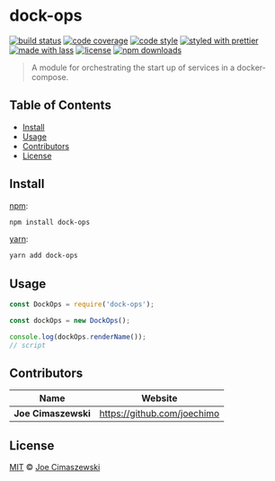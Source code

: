 # dock-ops

[![build status](https://img.shields.io/travis/joechimo/dock-ops.svg)](https://travis-ci.com/joechimo/dock-ops)
[![code coverage](https://img.shields.io/codecov/c/github/joechimo/dock-ops.svg)](https://codecov.io/gh/joechimo/dock-ops)
[![code style](https://img.shields.io/badge/code_style-XO-5ed9c7.svg)](https://github.com/sindresorhus/xo)
[![styled with prettier](https://img.shields.io/badge/styled_with-prettier-ff69b4.svg)](https://github.com/prettier/prettier)
[![made with lass](https://img.shields.io/badge/made_with-lass-95CC28.svg)](https://lass.js.org)
[![license](https://img.shields.io/github/license/joechimo/dock-ops.svg)](LICENSE)
[![npm downloads](https://img.shields.io/npm/dt/dock-ops.svg)](https://npm.im/dock-ops)

> A module for orchestrating the start up of services in a docker-compose.


## Table of Contents

* [Install](#install)
* [Usage](#usage)
* [Contributors](#contributors)
* [License](#license)


## Install

[npm][]:

```sh
npm install dock-ops
```

[yarn][]:

```sh
yarn add dock-ops
```


## Usage

```js
const DockOps = require('dock-ops');

const dockOps = new DockOps();

console.log(dockOps.renderName());
// script
```


## Contributors

| Name                | Website                       |
| ------------------- | ----------------------------- |
| **Joe Cimaszewski** | <https://github.com/joechimo> |


## License

[MIT](LICENSE) © [Joe Cimaszewski](https://github.com/joechimo)


## 

[npm]: https://www.npmjs.com/

[yarn]: https://yarnpkg.com/
